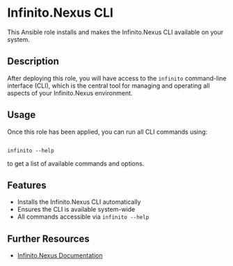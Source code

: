 # Infinito.Nexus CLI

This Ansible role installs and makes the Infinito.Nexus CLI available on your system.

## Description

After deploying this role, you will have access to the `infinito` command-line interface (CLI), which is the central tool for managing and operating all aspects of your Infinito.Nexus environment.

## Usage

Once this role has been applied, you can run all CLI commands using:

```

infinito --help

```

to get a list of available commands and options.

## Features

- Installs the Infinito.Nexus CLI automatically
- Ensures the CLI is available system-wide
- All commands accessible via `infinito --help`

## Further Resources

- [Infinito.Nexus Documentation](https://s.infinito.nexus/code/)
